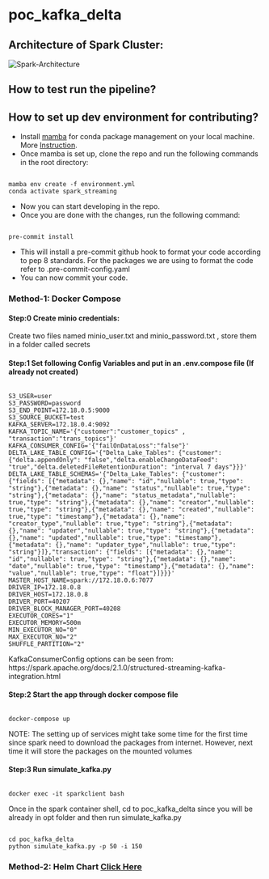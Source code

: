 # poc_kafka_delta

## Architecture of Spark Cluster:

![Spark-Architecture](https://github.com/keenborder786/poc_kafka_delta/blob/main/diagrams/Spark_Architecture.drawio.png)

## How to test run the pipeline?


## How to set up dev environment for contributing?

  - Install [mamba](https://github.com/conda-forge/miniforge#mambaforge) for conda package management on your local machine. More [Instruction](https://mamba.readthedocs.io/en/latest/installation.html).
  - Once mamba is set up, clone the repo and run the following commands in the root directory: 
  ```console
  
  mamba env create -f environment.yml
  conda activate spark_streaming

  ```
  - Now you can start developing in the repo.
  - Once you are done with the changes, run the following command:
  
  ```console

  pre-commit install

  ```
  - This will install a pre-commit github hook to format your code according to pep 8 standards. For the packages we are using to format the code refer   to .pre-commit-config.yaml
   - You can now commit your code.


### Method-1: Docker Compose

#### Step:0 Create minio credentials:

<p> Create two files named minio_user.txt and minio_password.txt , store them in a folder called secrets </p>


#### Step:1 Set following Config Variables and put in an .env.compose file (If already not created)

```console

S3_USER=user
S3_PASSWORD=password
S3_END_POINT=172.18.0.5:9000
S3_SOURCE_BUCKET=test
KAFKA_SERVER=172.18.0.4:9092
KAFKA_TOPIC_NAME='{"customer":"customer_topics" , "transaction":"trans_topics"}'
KAFKA_CONSUMER_CONFIG='{"failOnDataLoss":"false"}'
DELTA_LAKE_TABLE_CONFIG='{"Delta_Lake_Tables": {"customer": {"delta.appendOnly": "false","delta.enableChangeDataFeed": "true","delta.deletedFileRetentionDuration": "interval 7 days"}}}'
DELTA_LAKE_TABLE_SCHEMAS='{"Delta_Lake_Tables": {"customer": {"fields": [{"metadata": {},"name": "id","nullable": true,"type": "string"},{"metadata": {},"name": "status","nullable": true,"type": "string"},{"metadata": {},"name": "status_metadata","nullable": true,"type": "string"},{"metadata": {},"name": "creator","nullable": true,"type": "string"},{"metadata": {},"name": "created","nullable": true,"type": "timestamp"},{"metadata": {},"name": "creator_type","nullable": true,"type": "string"},{"metadata": {},"name": "updater","nullable": true,"type": "string"},{"metadata": {},"name": "updated","nullable": true,"type": "timestamp"},{"metadata": {},"name": "updater_type","nullable": true,"type": "string"}]},"transaction": {"fields": [{"metadata": {},"name": "id","nullable": true,"type": "string"},{"metadata": {},"name": "date","nullable": true,"type": "timestamp"},{"metadata": {},"name": "value","nullable": true,"type": "float"}]}}}'
MASTER_HOST_NAME=spark://172.18.0.6:7077
DRIVER_IP=172.18.0.8
DRIVER_HOST=172.18.0.8
DRIVER_PORT=40207
DRIVER_BLOCK_MANAGER_PORT=40208
EXECUTOR_CORES="1"
EXECUTOR_MEMORY=500m
MIN_EXECUTOR_NO="0"
MAX_EXECUTOR_NO="2"
SHUFFLE_PARTITION="2"

```
<p> KafkaConsumerConfig options can be seen from: https://spark.apache.org/docs/2.1.0/structured-streaming-kafka-integration.html </p>


#### Step:2 Start the app through docker compose file

```console

docker-compose up

```
<p> NOTE: The setting up of services might take some time for the first time since spark need to download the packages from internet. However, next time it will store the packages on the mounted volumes </p>

#### Step:3 Run simulate_kafka.py

```console

docker exec -it sparkclient bash

```
<p> Once in the spark container shell, cd to poc_kafka_delta since you will be already in opt folder and then run simulate_kafka.py

```console

cd poc_kafka_delta
python simulate_kafka.py -p 50 -i 150

```

### Method-2: Helm Chart [Click Here](https://github.com/keenborder786/poc_kafka_delta/tree/main/spark-application)

